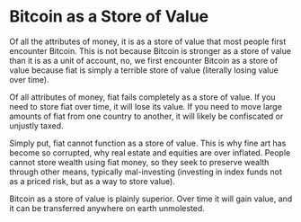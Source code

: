 # Bitcoin as a Store of Value

Of all the attributes of money, 
 it is as a
 store of value that most people first 
 encounter Bitcoin. 
This is not because
 Bitcoin is stronger as a store of value
 than it is as a unit of account,
 no, we first encounter Bitcoin as a
 store of value
 because fiat is simply a terrible
 store of value (literally losing value over time).

Of all attributes of money, fiat fails
 completely as a store of value. 
If you
 need to store fiat over time, it will
 lose its value.
If you need to move large amounts of fiat
 from one country to another, it will
 likely be confiscated or unjustly taxed.

Simply put, fiat cannot function as 
 a store of value. This is why fine art
 has become so corrupted, why real estate
 and equities are over inflated.
 People cannot store
 wealth using fiat money, so they seek
 to preserve wealth through other
 means, typically mal-investing
 (investing in index funds not as a priced risk,
 but as a way to store value).


Bitcoin as a store of value is plainly superior.
 Over time it will gain value, and it can be 
 transferred anywhere on earth
 unmolested.

